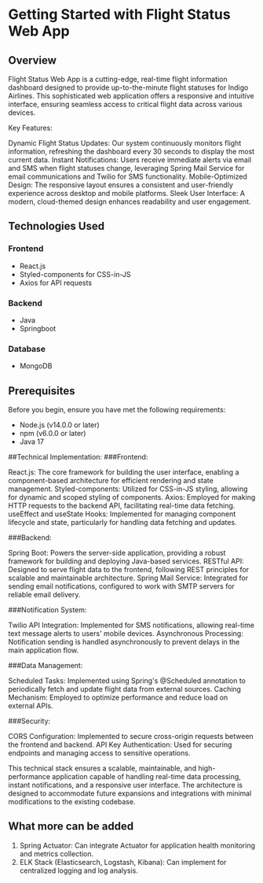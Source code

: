 # Getting Started with Flight Status Web App

## Overview

Flight Status Web App is a cutting-edge, real-time flight information dashboard designed to provide up-to-the-minute flight statuses for Indigo Airlines. This sophisticated web application offers a responsive and intuitive interface, ensuring seamless access to critical flight data across various devices.

Key Features:

Dynamic Flight Status Updates: Our system continuously monitors flight information, refreshing the dashboard every 30 seconds to display the most current data.
Instant Notifications: Users receive immediate alerts via email and SMS when flight statuses change, leveraging Spring Mail Service for email communications and Twilio for SMS functionality.
Mobile-Optimized Design: The responsive layout ensures a consistent and user-friendly experience across desktop and mobile platforms.
Sleek User Interface: A modern, cloud-themed design enhances readability and user engagement.

## Technologies Used

### Frontend
- React.js
- Styled-components for CSS-in-JS
- Axios for API requests

### Backend
- Java
- Springboot

### Database
- MongoDB

## Prerequisites

Before you begin, ensure you have met the following requirements:

- Node.js (v14.0.0 or later)
- npm (v6.0.0 or later)
- Java 17

##Technical Implementation:
###Frontend:

React.js: The core framework for building the user interface, enabling a component-based architecture for efficient rendering and state management.
Styled-components: Utilized for CSS-in-JS styling, allowing for dynamic and scoped styling of components.
Axios: Employed for making HTTP requests to the backend API, facilitating real-time data fetching.
useEffect and useState Hooks: Implemented for managing component lifecycle and state, particularly for handling data fetching and updates.

###Backend:

Spring Boot: Powers the server-side application, providing a robust framework for building and deploying Java-based services.
RESTful API: Designed to serve flight data to the frontend, following REST principles for scalable and maintainable architecture.
Spring Mail Service: Integrated for sending email notifications, configured to work with SMTP servers for reliable email delivery.

###Notification System:

Twilio API Integration: Implemented for SMS notifications, allowing real-time text message alerts to users' mobile devices.
Asynchronous Processing: Notification sending is handled asynchronously to prevent delays in the main application flow.

###Data Management:

Scheduled Tasks: Implemented using Spring's @Scheduled annotation to periodically fetch and update flight data from external sources.
Caching Mechanism: Employed to optimize performance and reduce load on external APIs.

###Security:

CORS Configuration: Implemented to secure cross-origin requests between the frontend and backend.
API Key Authentication: Used for securing endpoints and managing access to sensitive operations.

This technical stack ensures a scalable, maintainable, and high-performance application capable of handling real-time data processing, instant notifications, and a responsive user interface. The architecture is designed to accommodate future expansions and integrations with minimal modifications to the existing codebase.

## What more can be added

1. Spring Actuator: Can integrate Actuator for application health monitoring and metrics collection.
2. ELK Stack (Elasticsearch, Logstash, Kibana): Can implement for centralized logging and log analysis.

